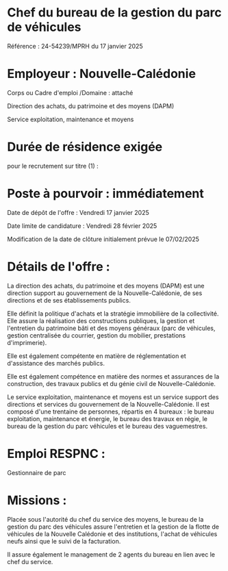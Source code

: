 # Chef du bureau de la gestion du parc de véhicules

Référence : 24-54239/MPRH du 17 janvier 2025

# Employeur : Nouvelle-Calédonie

Corps ou Cadre d'emploi /Domaine : attaché

Direction des achats, du patrimoine et des moyens (DAPM)

Service exploitation, maintenance et moyens

# Durée de résidence exigée

pour le recrutement sur titre (1) :

# Poste à pourvoir : immédiatement

Date de dépôt de l'offre : Vendredi 17 janvier 2025

Date limite de candidature : Vendredi 28 février 2025

Modification de la date de clôture initialement prévue le 07/02/2025

# Détails de l'offre :

La direction des achats, du patrimoine et des moyens (DAPM) est une direction support au gouvernement de la Nouvelle-Calédonie, de ses directions et de ses établissements publics.

Elle définit la politique d'achats et la stratégie immobilière de la collectivité. Elle assure la réalisation des constructions publiques, la gestion et l'entretien du patrimoine bâti et des moyens généraux (parc de véhicules, gestion centralisée du courrier, gestion du mobilier, prestations d'imprimerie).

Elle est également compétente en matière de réglementation et d'assistance des marchés publics.

Elle est également compétence en matière des normes et assurances de la construction, des travaux publics et du génie civil de Nouvelle-Calédonie.

Le service exploitation, maintenance et moyens est un service support des directions et services du gouvernement de la Nouvelle-Calédonie. Il est composé d'une trentaine de personnes, répartis en 4 bureaux : le bureau exploitation, maintenance et énergie, le bureau des travaux en régie, le bureau de la gestion du parc véhicules et le bureau des vaguemestres.

# Emploi RESPNC :

Gestionnaire de parc

# Missions :

Placée sous l'autorité du chef du service des moyens, le bureau de la gestion du parc des véhicules assure l'entretien et la gestion de la flotte de véhicules de la Nouvelle Calédonie et des institutions, l'achat de véhicules neufs ainsi que le suivi de la facturation.

Il assure également le management de 2 agents du bureau en lien avec le chef du service.